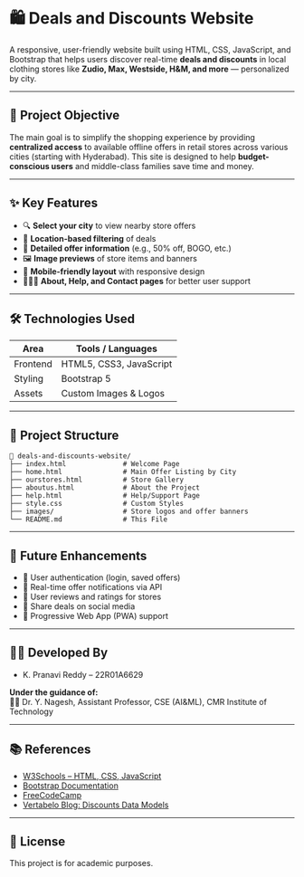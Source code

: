 
# 🛍️ Deals and Discounts Website

A responsive, user-friendly website built using HTML, CSS, JavaScript, and Bootstrap that helps users discover real-time **deals and discounts** in local clothing stores like **Zudio, Max, Westside, H&M, and more** — personalized by city.

---

## 📌 Project Objective

The main goal is to simplify the shopping experience by providing **centralized access** to available offline offers in retail stores across various cities (starting with Hyderabad). This site is designed to help **budget-conscious users** and middle-class families save time and money.

---

## ✨ Key Features

- 🔍 **Select your city** to view nearby store offers
- 📍 **Location-based filtering** of deals
- 🧾 **Detailed offer information** (e.g., 50% off, BOGO, etc.)
- 🖼️ **Image previews** of store items and banners
- 📱 **Mobile-friendly layout** with responsive design
- 🧑‍🤝‍🧑 **About, Help, and Contact pages** for better user support

---

## 🛠️ Technologies Used

| Area         | Tools / Languages      |
|--------------|------------------------|
| Frontend     | HTML5, CSS3, JavaScript |
| Styling      | Bootstrap 5            |
| Assets       | Custom Images & Logos  |

---

## 📂 Project Structure

```
📁 deals-and-discounts-website/
├── index.html              # Welcome Page
├── home.html               # Main Offer Listing by City
├── ourstores.html          # Store Gallery
├── aboutus.html            # About the Project
├── help.html               # Help/Support Page
├── style.css               # Custom Styles
├── images/                 # Store logos and offer banners
└── README.md               # This File
```

---

## 🧠 Future Enhancements

- 🔐 User authentication (login, saved offers)
- 🔔 Real-time offer notifications via API
- 📝 User reviews and ratings for stores
- 📢 Share deals on social media
- 📱 Progressive Web App (PWA) support

---

## 👩‍💻 Developed By

- K. Pranavi Reddy – 22R01A6629  

**Under the guidance of:**  
🧑‍🏫 Dr. Y. Nagesh, Assistant Professor, CSE (AI&ML), CMR Institute of Technology

---

## 📚 References

- [W3Schools – HTML, CSS, JavaScript](https://www.w3schools.com/)
- [Bootstrap Documentation](https://getbootstrap.com/)
- [FreeCodeCamp](https://www.freecodecamp.org/)
- [Vertabelo Blog: Discounts Data Models](https://vertabelo.com/blog/)

---


## 📃 License

This project is for academic purposes. 
